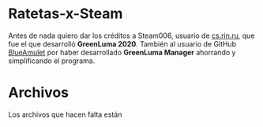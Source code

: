 # Ratetas-x-Steam

Antes de nada quiero dar los créditos a Steam006, usuario de [cs.rin.ru](https://cs.rin.ru/forum/), que fue el que desarrolló **GreenLuma 2020**. También al usuario de GitHub [BlueAmulet](https://github.com/BlueAmulet) por haber desarrollado **GreenLuma Manager** ahorrando y simplificando el programa. 


# Archivos

Los archivos que hacen falta están 
